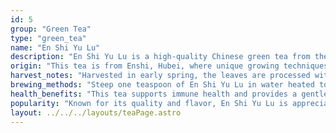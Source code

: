 ```yaml
---
id: 5
group: "Green Tea"
type: "green_tea"
name: "En Shi Yu Lu"
description: "En Shi Yu Lu is a high-quality Chinese green tea from the Hubei Province, known for its rich flavor and fragrant aroma."
origin: "This tea is from Enshi, Hubei, where unique growing techniques are used to produce its refreshing and smooth taste."
harvest_notes: "Harvested in early spring, the leaves are processed with a special method that retains their freshness and vibrant green color."
brewing_methods: "Steep one teaspoon of En Shi Yu Lu in water heated to 80°C (176°F) for 2-3 minutes for the best flavor."
health_benefits: "This tea supports immune health and provides a gentle energy boost."
popularity: "Known for its quality and flavor, En Shi Yu Lu is appreciated by those who enjoy a refreshing and aromatic green tea."
layout: ../../../layouts/teaPage.astro
---
```

